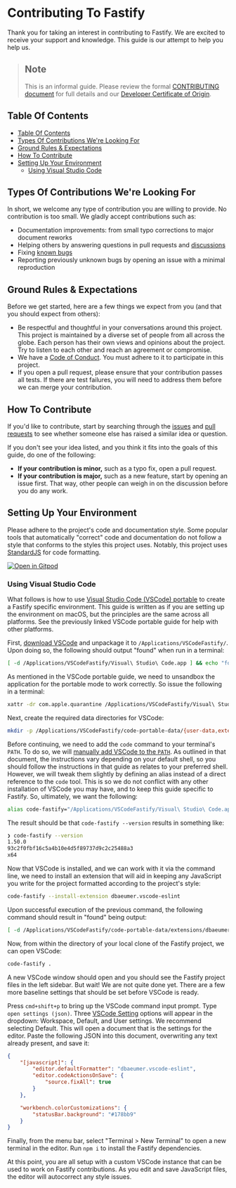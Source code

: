 # Contributing To Fastify

<a id="contributing"></a>

Thank you for taking an interest in contributing to Fastify. We are excited to
receive your support and knowledge. This guide is our attempt to help you help
us.

> ## Note
>
> This is an informal guide. Please review the formal [CONTRIBUTING
> document](https://github.com/fastify/fastify/blob/main/CONTRIBUTING.md) for
> full details and our [Developer Certificate of
> Origin](https://en.wikipedia.org/wiki/Developer_Certificate_of_Origin).

## Table Of Contents

<a id="contributing-toc"></a>

-   [Table Of Contents](#table-of-contents)
-   [Types Of Contributions We're Looking
    For](#types-of-contributions-were-looking-for)
-   [Ground Rules & Expectations](#ground-rules--expectations)
-   [How To Contribute](#how-to-contribute)
-   [Setting Up Your Environment](#setting-up-your-environment)
    -   [Using Visual Studio Code](#using-visual-studio-code)

## Types Of Contributions We're Looking For

<a id="contribution-types"></a>

In short, we welcome any type of contribution you are willing to provide. No
contribution is too small. We gladly accept contributions such as:

-   Documentation improvements: from small typo corrections to major document
    reworks
-   Helping others by answering questions in pull requests and
    [discussions](https://github.com/fastify/fastify/discussions)
-   Fixing [known
    bugs](https://github.com/fastify/fastify/issues?q=is%3Aissue+is%3Aopen+label%3Abug)
-   Reporting previously unknown bugs by opening an issue with a minimal
    reproduction

## Ground Rules & Expectations

<a id="contributing-rules"></a>

Before we get started, here are a few things we expect from you (and that you
should expect from others):

-   Be respectful and thoughtful in your conversations around this project. This
    project is maintained by a diverse set of people from all across the globe.
    Each person has their own views and opinions about the project. Try to listen
    to each other and reach an agreement or compromise.
-   We have a [Code of
    Conduct](https://github.com/fastify/fastify/blob/main/CODE_OF_CONDUCT.md). You
    must adhere to it to participate in this project.
-   If you open a pull request, please ensure that your contribution passes all
    tests. If there are test failures, you will need to address them before we can
    merge your contribution.

## How To Contribute

<a id="contributing-how-to"></a>

If you'd like to contribute, start by searching through the
[issues](https://github.com/fastify/fastify/issues) and [pull
requests](https://github.com/fastify/fastify/pulls) to see whether someone else
has raised a similar idea or question.

If you don't see your idea listed, and you think it fits into the goals of this
guide, do one of the following:

-   **If your contribution is minor,** such as a typo fix, open a pull request.
-   **If your contribution is major,** such as a new feature, start by opening an
    issue first. That way, other people can weigh in on the discussion before you
    do any work.

<!--
TODO: add link to a style guide, when we have one, here as in
https://github.com/github/opensource.guide/blob/2868efbf0c14aec821909c19e210c3603a4a7805/CONTRIBUTING.md#style-guide
-->

## Setting Up Your Environment

<a id="contributing-environment"></a>

Please adhere to the project's code and documentation style. Some popular tools
that automatically "correct" code and documentation do not follow a style that
conforms to the styles this project uses. Notably, this project uses
[StandardJS](https://standardjs.com) for code formatting.

[![Open in Gitpod](https://gitpod.io/button/open-in-gitpod.svg)](https://gitpod.io/#https://github.com/fastify/fastify)

### Using Visual Studio Code

<a id="contributing-vscode"></a>

What follows is how to use [Visual Studio Code (VSCode)
portable](https://code.visualstudio.com/docs/editor/portable) to create a
Fastify specific environment. This guide is written as if you are setting up the
environment on macOS, but the principles are the same across all platforms. See
the previously linked VSCode portable guide for help with other platforms.

First, [download VSCode](https://code.visualstudio.com/download) and unpackage
it to `/Applications/VSCodeFastify/`. Upon doing so, the following should output
"found" when run in a terminal:

```sh
[ -d /Applications/VSCodeFastify/Visual\ Studio\ Code.app ] && echo "found"
```

As mentioned in the VSCode portable guide, we need to unsandbox the application
for the portable mode to work correctly. So issue the following in a terminal:

```sh
xattr -dr com.apple.quarantine /Applications/VSCodeFastify/Visual\ Studio\ Code.app
```

Next, create the required data directories for VSCode:

```sh
mkdir -p /Applications/VSCodeFastify/code-portable-data/{user-data,extensions}
```

Before continuing, we need to add the `code` command to your terminal's `PATH`.
To do so, we will [manually add VSCode to the
`PATH`](https://code.visualstudio.com/docs/setup/mac#_launching-from-the-command-line).
As outlined in that document, the instructions vary depending on your default
shell, so you should follow the instructions in that guide as relates to your
preferred shell. However, we will tweak them slightly by defining an alias
instead of a direct reference to the `code` tool. This is so we do not conflict
with any other installation of VSCode you may have, and to keep this guide
specific to Fastify. So, ultimately, we want the following:

```sh
alias code-fastify="/Applications/VSCodeFastify/Visual\ Studio\ Code.app/Contents/Resources/app/bin/code"
```

The result should be that `code-fastify --version` results in something like:

```sh
❯ code-fastify --version
1.50.0
93c2f0fbf16c5a4b10e4d5f89737d9c2c25488a3
x64
```

Now that VSCode is installed, and we can work with it via the command line, we
need to install an extension that will aid in keeping any JavaScript you write
for the project formatted according to the project's style:

```sh
code-fastify --install-extension dbaeumer.vscode-eslint
```

Upon successful execution of the previous command, the following command should
result in "found" being output:

```sh
[ -d /Applications/VSCodeFastify/code-portable-data/extensions/dbaeumer.vscode-eslint-* ] && echo "found"
```

Now, from within the directory of your local clone of the Fastify project, we
can open VSCode:

```sh
code-fastify .
```

A new VSCode window should open and you should see the Fastify project files in
the left sidebar. But wait! We are not quite done yet. There are a few more
baseline settings that should be set before VSCode is ready.

Press `cmd+shift+p` to bring up the VSCode command input prompt. Type `open
settings (json)`. Three [VSCode Setting](https://code.visualstudio.com/docs/getstarted/settings)
options will appear in the dropdown: Workspace, Default,
and User settings. We recommend selecting Default. This will open a document
that is the settings for the editor. Paste the following JSON into this
document, overwriting any text already present, and save it:

```json
{
    "[javascript]": {
        "editor.defaultFormatter": "dbaeumer.vscode-eslint",
        "editor.codeActionsOnSave": {
            "source.fixAll": true
        }
    },

    "workbench.colorCustomizations": {
        "statusBar.background": "#178bb9"
    }
}
```

Finally, from the menu bar, select "Terminal > New Terminal" to open a new terminal
in the editor. Run `npm i` to install the Fastify dependencies.

At this point, you are all setup with a custom VSCode instance that can be used
to work on Fastify contributions. As you edit and save JavaScript files, the
editor will autocorrect any style issues.
